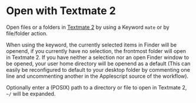 Open with Textmate 2
===
Open files or a folders in [Textmate 2](https://github.com/textmate/textmate) by using a Keyword `mate` or by file/folder action.

When using the keyword, the currently selected items in Finder will be openend, if you currently have no selection, the frontmost folder will open in Textmate 2. If you have neither a selection nor an open Finder window to be opened, your user home directory will be openend as a default (This can easily be reconfigured to default to your desktop folder by commenting one line and uncommenting another in the Applescript source of the workflow).

Optionally enter a (POSIX) path to a directory or file to open in Textmate 2, `~/` will be expanded.